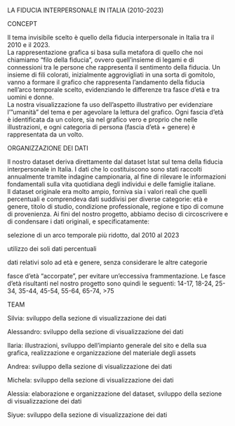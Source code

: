 LA FIDUCIA INTERPERSONALE IN ITALIA (2010-2023) 

 

 

 


 

CONCEPT 

 
Il tema invisibile scelto è quello della fiducia interpersonale in Italia tra il 2010 e il 2023.  
La rappresentazione grafica si basa sulla metafora di quello che noi chiamiamo “filo della fiducia”, ovvero quell’insieme di legami e di connessioni tra le persone che rappresenta il sentimento della fiducia. 
Un insieme di fili colorati, inizialmente aggrovigliati in una sorta di gomitolo, vanno a formare il grafico che rappresenta l’andamento della fiducia nell’arco temporale scelto, evidenziando le differenze tra fasce d’età e tra uomini e donne.  
La nostra visualizzazione fa uso dell’aspetto illustrativo per evidenziare l’”umanità” del tema e per agevolare la lettura del grafico. Ogni fascia d’età è identificata da un colore, sia nel grafico vero e proprio che nelle illustrazioni, e ogni categoria di persona (fascia d’età + genere) è rappresentata da un volto. 

 

 

ORGANIZZAZIONE DEI DATI 


Il nostro dataset deriva direttamente dal dataset Istat sul tema della fiducia interpersonale in Italia. I dati che lo costituiscono sono stati raccolti annualmente tramite indagine campionaria, al fine di rilevare le informazioni fondamentali sulla vita quotidiana degli individui e delle famiglie italiane.  
Il dataset originale era molto ampio, forniva sia i valori reali che quelli percentuali e comprendeva dati suddivisi per diverse categorie: età e genere, titolo di studio, condizione professionale, regione e tipo di comune di provenienza. 
Ai fini del nostro progetto, abbiamo deciso di circoscrivere e di condensare i dati originali, e specificatamente: 

  selezione di un arco temporale più ridotto, dal 2010 al 2023 
  
  utilizzo dei soli dati percentuali 
  
  dati relativi solo ad età e genere, senza considerare le altre categorie 
  
  fasce d’età “accorpate”, per evitare un’eccessiva frammentazione. Le fasce d’età risultanti nel nostro progetto sono quindi le seguenti: 14-17, 18-24, 25-34, 35-44, 45-54, 55-64, 65-74, >75 

 

 

 
TEAM 

 
Silvia: sviluppo della sezione di visualizzazione dei dati 

Alessandro: sviluppo della sezione di visualizzazione dei dati 

Ilaria: illustrazioni, sviluppo dell’impianto generale del sito e della sua grafica, realizzazione e organizzazione del materiale degli assets 

Andrea: sviluppo della sezione di visualizzazione dei dati 

Michela: sviluppo della sezione di visualizzazione dei dati 

Alessia: elaborazione e organizzazione del dataset, sviluppo della sezione di visualizzazione dei dati 

Siyue: sviluppo della sezione di visualizzazione dei dati 